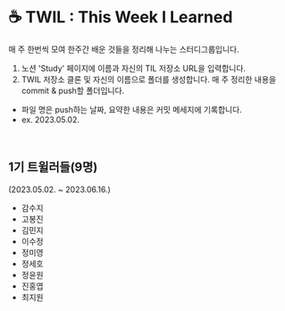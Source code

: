 # ☕️ TWIL : This Week I Learned

매 주 한번씩 모여 한주간 배운 것들을 정리해 나누는 스터디그룹입니다.

1. 노션 'Study' 페이지에 이름과 자신의 TIL 저장소 URL을 입력합니다.
2. TWIL 저장소 클론 및 자신의 이름으로 폴더를 생성합니다. 매 주 정리한 내용을 commit & push할 폴더입니다.
  - 파일 명은 push하는 날짜, 요약한 내용은 커밋 메세지에 기록합니다.
  - ex. 2023.05.02.

<br>

## 1기 트윌러들(9명)
(2023.05.02. ~ 2023.06.16.)
- 감수지
- 고봉진
- 김민지
- 이수정
- 정미영
- 정세호
- 정윤원
- 진홍엽
- 최지원
